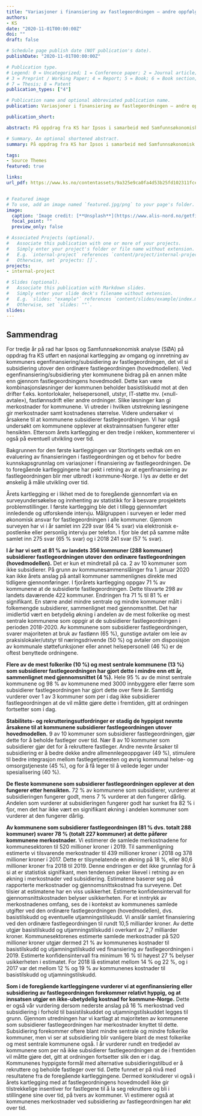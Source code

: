 ```yaml
---
title: "Variasjoner i finansiering av fastlegeordningen – andre oppfølgingsundersøkelse"
authors:
- KS
date: "2020-11-01T00:00:00Z"
doi: ""
draft: false

# Schedule page publish date (NOT publication's date).
publishDate: "2020-11-01T00:00:00Z"

# Publication type.
# Legend: 0 = Uncategorized; 1 = Conference paper; 2 = Journal article;
# 3 = Preprint / Working Paper; 4 = Report; 5 = Book; 6 = Book section;
# 7 = Thesis; 8 = Patent
publication_types: ["4"]

# Publication name and optional abbreviated publication name.
publication: Variasjoner i finansiering av fastlegeordningen – andre oppfølgingsundersøkelse

publication_short: 

abstract: På oppdrag fra KS har Ipsos i samarbeid med Samfunnsøkonomisk analyse kartlagt omfanget av kommunenes egenfinansiering/subsidiering av fastlegeordningen, det vil si subsidiering utover den ordinære fastlegeordningen (hovedmodellen). Videre har man undersøkt innretning av, formål med og kommunenes merkostnader knyttet til slik subsidiering. Årets gjennomføring er den tredje i rekken, og er en oppfølgning av kartleggingen gjennomført i mai 2018 (nullpunktsmåling) og juni 2019 (første oppfølgingsundersøkelse). Formålet har vært å få oppdaterte tall og vurdere om det har vært endring over tid.

# Summary. An optional shortened abstract.
summary: På oppdrag fra KS har Ipsos i samarbeid med Samfunnsøkonomisk analyse kartlagt omfanget av kommunenes egenfinansiering/subsidiering av fastlegeordningen, det vil si subsidiering utover den ordinære fastlegeordningen (hovedmodellen). Videre har man undersøkt innretning av, formål med og kommunenes merkostnader knyttet til slik subsidiering. Årets gjennomføring er den tredje i rekken, og er en oppfølgning av kartleggingen gjennomført i mai 2018 (nullpunktsmåling) og juni 2019 (første oppfølgingsundersøkelse). Formålet har vært å få oppdaterte tall og vurdere om det har vært endring over tid.

tags:
- Source Themes
featured: true

links:
url_pdf: https://www.ks.no/contentassets/9a325e9ca0fa4d53b25fd102311fce91/Rapport-KS-Finansiering-fastlegeordningen-13-11-2020-NY.pdf


# Featured image
# To use, add an image named `featured.jpg/png` to your page's folder. 
image:
  caption: 'Image credit: [**Unsplash**](https://www.alis-nord.no/getfile.php/131056-1589277267/Bilder/Artikkelbilder/Handlingsplan%20for%20allmennlegetjenesten%202020-2024.png%20%28mobile480%29.png)'
  focal_point: ""
  preview_only: false

# Associated Projects (optional).
#   Associate this publication with one or more of your projects.
#   Simply enter your project's folder or file name without extension.
#   E.g. `internal-project` references `content/project/internal-project/index.md`.
#   Otherwise, set `projects: []`.
projects:
- internal-project

# Slides (optional).
#   Associate this publication with Markdown slides.
#   Simply enter your slide deck's filename without extension.
#   E.g. `slides: "example"` references `content/slides/example/index.md`.
#   Otherwise, set `slides: ""`.
slides:
---
```


## Sammendrag

For tredje år på rad har Ipsos og Samfunnsøkonomisk analyse (SØA) på oppdrag fra KS utført en nasjonal kartlegging av omgang og innretning av kommuners egenfinansiering/subsidiering av fastlegeordningen, det vil si subsidiering utover den ordinære fastlegeordningen (hovedmodellen). Ved egenfinansiering/subsidiering yter kommunene bidrag på en annen måte enn gjennom fastlegeordningens hovedmodell. Dette kan være kombinasjonsløsninger der kommunen beholder basistilskudd mot at den drifter f.eks. kontorlokaler, helsepersonell, utstyr, IT-støtte mv. («null-avtale»), fastlønnsdrift eller andre ordninger. Slike løsninger kan gi merkostnader for kommunene. Vi utreder i hvilken utstrekning løsningene gir merkostnader samt kostnadenes størrelse. Videre undersøker vi årsakene til at kommunene subsidierer fastlegeordningen. Vi har også undersøkt om kommunene opplever at ekstrainnsatsen fungerer etter hensikten. Ettersom årets kartlegging er den tredje i rekken, kommenterer vi også på eventuell utvikling over tid.

Bakgrunnen for den første kartleggingen var Stortingets vedtak om en evaluering av finansieringen i fastlegeordningen og et behov for bedre kunnskapsgrunnlag om variasjoner i finansiering av fastlegeordningen. De to foregående kartleggingene har pekt i retning av at egenfinansiering av fastlegeordningen blir mer utbredt i kommune-Norge. I lys av dette er det ønskelig å måle utvikling over tid.

Årets kartlegging er i likhet med de to foregående gjennomført via en surveyundersøkelse og innhenting av statistikk for å besvare prosjektets problemstillinger. I første kartlegging ble det i tillegg gjennomført innledende og utforskende intervju. Målgruppen i surveyen er leder med økonomisk ansvar for fastlegeordningen i alle kommuner. Gjennom surveyen har vi i år samlet inn 229 svar (64 % svar) via elektronisk e-postlenke eller personlig intervju per telefon. I fjor ble det på samme måte samlet inn 275 svar (65 % svar) og i 2018 241 svar (57 % svar).

**I år har vi sett at 81 % av landets 356 kommuner (288 kommuner) subsidierer fastlegeordningen
utover den ordinære fastlegeordningen (hovedmodellen).** Det er kun et mindretall på ca. 2 av 10
kommuner som ikke subsidierer. På grunn av kommunesammenslåinger fra 1. januar 2020 kan ikke
årets anslag på antall kommuner sammenlignes direkte med tidligere gjennomføringer. I fjorårets
kartlegging oppgav 71 % av kommunene at de subsidierte fastlegeordningen. Dette tilsvarte 298 av
landets daværende 422 kommuner. Endringen fra 71 % til 81 % er signifikant. En større andel mindre
sentrale og mindre kommuner målt i folkemengde subsidierer, sammenlignet med gjennomsnittet. Det
har imidlertid vært en betydelig økning i andelen av de mest folkerike og mest sentrale kommunene
som oppgir at de subsidierer fastlegeordningen i perioden 2018-2020. Av kommunene som
subsidierer fastlegeordningen, svarer majoriteten at bruk av fastlønn (65 %), gunstige avtaler om leie
av praksislokaler/utstyr til næringsdrivende (50 %) og avtaler om disposisjon av kommunale
støttefunksjoner eller annet helsepersonell (46 %) er de oftest benyttede ordningene.

**Flere av de mest folkerike (10 %) og mest sentrale kommunene (13 %) som subsidierer fastlegeordningen har gjort dette i mindre enn ett år, sammenlignet med gjennomsnittet (4 %).** Hele 95 % av de minst sentrale kommunene og 98 % av kommunene med 3000 innbyggere eller færre som subsidierer fastlegeordningen har gjort dette over flere år. Samtidig vurderer over 1 av 3 kommuner som per i dag ikke subsidierer fastlegeordningen at de vil måtte gjøre dette i fremtiden, gitt at ordningen fortsetter som i dag.

**Stabilitets- og rekrutteringsutfordringer er stadig de hyppigst nevnte årsakene til at kommunene subsidierer fastlegeordningen utover hovedmodellen.** 9 av 10 kommuner som subsidierer fastlegeordningen, gjør dette for å beholde fastleger over tid. Nær 8 av 10 kommuner som subsidierer gjør det for å rekruttere fastleger. Andre nevnte årsaker til subsidiering er å bedre dekke andre allmennlegeoppgaver (49 %), stimulere til bedre integrasjon mellom fastlegetjenesten og øvrig kommunal helse- og omsorgstjeneste (45 %), og for å få leger til å veilede leger under spesialisering (40 %).

**De fleste kommunene som subsidierer fastlegeordningen opplever at den fungerer etter hensikten.** 72 % av kommunene som subsidierer, vurderer at subsidieringen fungerer godt, mens 7 % vurderer at den fungerer dårlig. Andelen som vurderer at subsidieringen fungerer godt har sunket fra 82 % i fjor, men det har ikke vært en signifikant økning i andelen kommuner som vurderer at den fungerer dårlig.

**Av kommunene som subsidierer fastlegeordningen (81 % dvs. totalt 288 kommuner) svarer 78 % (totalt 227 kommuner) at dette påfører kommunene merkostnader.** Vi estimerer de samlede merkostnadene for kommunesektoren til 520 millioner kroner i 2019. Til sammenligning estimerte vi tilsvarende merkostnader til 439 millioner kroner i 2018 og 378 millioner kroner i 2017. Dette er tilsynelatende en økning på 18 %, eller 80,6 millioner kroner fra 2018 til 2019. Denne endringen er det ikke grunnlag for å si at er statistisk signifikant, men tendensen peker likevel i retning av en økning i merkostnader ved subsidiering. Estimatene baserer seg på rapporterte merkostnader og gjennomsnittskostnad fra surveyene. Det tilsier at estimatene har en viss usikkerhet. Estimerte konfidensintervall for gjennomsnittskostnaden belyser usikkerheten. For et inntrykk av merkostnadenes omfang, ses de i kontekst av kommunenes samlede utgifter ved den ordinære fastlegeordningen (hovedmodellen), dvs. basistilskudd og eventuelle utjamningstilskudd. Vi anslår samlet finansiering ved den ordinære fastlegeordningen til rundt 10,5 milliarder kroner. Av dette utgjør basistilskudd og utjamningstilskudd i overkant av 2,7 milliarder kroner. Kommunesektorenes estimerte samlede merkostnader på 520 millioner kroner utgjør dermed 21 % av kommunenes kostnader til basistilskudd og utjamningstilskudd ved finansiering av fastlegeordningen i 2019. Estimerte konfidensintervall fra minimum 16 % til høyest 27 % belyser usikkerheten i estimatet. For 2018 lå estimatet mellom 14 % og 22 %, og i 2017 var det mellom 12 % og 19 % av kommunenes kostnader til basistilskudd og utjamningstilskudd.

**Som i de foregående kartleggingene vurderer vi at egenfinansiering eller subsidiering av fastlegeordningen forekommer relativt hyppig, og at innsatsen utgjør en ikke-ubetydelig kostnad for kommune-Norge.** Dette er også vår vurdering dersom nederste anslag på 16 % merkostnad ved subsidiering i forhold til basistilskuddet og utjamningstilskuddet legges til grunn. Gjennom utredningen har vi kartlagt at majoriteten av kommunene som subsidierer fastlegeordningen har merkostnader knyttet til dette. Subsidiering forekommer oftere blant mindre sentrale og mindre folkerike kommuner, men vi ser at subsidiering blir vanligere blant de mest folkerike og mest sentrale kommunene også. I år vurderer rundt en tredjedel av kommunene som per nå ikke subsidierer fastlegeordningen at de i fremtiden vil måtte gjøre det, gitt at ordningen fortsetter slik den er i dag. Kommunenes hyppigste formål med alternative subsidieringstilbud er å rekruttere og beholde fastleger over tid. Dette funnet er på nivå med resultatene fra de foregående kartleggingene. Dermed konkluderer vi også i årets kartlegging med at fastlegeordningens hovedmodell ikke gir tilstrekkelige insentiver for fastlegene til å la seg rekruttere og bli i stillingene sine over tid, på tvers av kommuner. Vi estimerer også at kommunenes merkostnader ved subsidiering av fastlegeordningen har økt over tid.